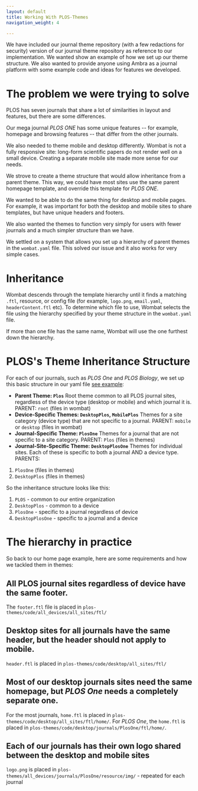 ```yaml
---
layout: default
title: Working With PLOS-Themes
navigation_weight: 4

---
```


We have included our journal theme repository (with a few redactions for security) version of our journal theme repository as reference to our implementation. We wanted show an example of how we set up our theme structure. We also wanted to provide anyone using Ambra as a journal platform with some example code and ideas for features we developed.

# The problem we were trying to solve

PLOS has seven journals that share a lot of similarities in layout and features, but there are some differences.

Our mega journal _PLOS ONE_ has some unique features -- for example, homepage and browsing features -- that differ from the other journals.

We also needed to theme mobile and desktop differently. Wombat is not a fully responsive site: long-form scientific papers do not render well on a small device. Creating a separate mobile site made more sense for our needs.

We strove to create a theme structure that would allow inheritance from a parent theme. This way, we could have most sites use the same parent homepage template, and override this template for _PLOS ONE_.

We wanted to be able to do the same thing for desktop and mobile pages. For example, it was important for both the desktop and mobile sites to share templates, but have unique headers and footers.

We also wanted the themes to function very simply for users with fewer journals and a much simpler structure than we have.

We settled on a system that allows you set up a hierarchy of parent themes in the `wombat.yaml` file. This solved our issue and it also works for very simple cases.

# Inheritance

Wombat descends through the template hierarchy until it finds a matching `.ftl`, resource, or config file (for example, `logo.png`, `email.yaml`, `headerContent.ftl` etc). To determine which file to use, Wombat selects the file using the hierarchy specified by your theme structure in the `wombat.yaml` file.

If more than one file has the same name, Wombat will use the one furthest down the hierarchy.

# PLOS's Theme Inheritance Structure

For each of our journals, such as _PLOS One_ and _PLOS Biology_, we set up this basic structure in our yaml file [see example](https://plos.github.io/ambraproject/example/wombat.yaml.plos):

- **Parent Theme: ```Plos```**
Root theme common to all PLOS journal sites, regardless of the device type (desktop or mobile) and which journal it is.
PARENT:  ```root```  (files in wombat)
- **Device-Specific Themes: ```DesktopPlos```, ```MobilePlos```**
Themes for a site category (device type) that are not specific to a journal.
PARENT: ```mobile``` or ```desktop``` (files in wombat)
- **Journal-Specific Theme: ```PlosOne```**
Themes for a journal that are not specific to a site category.
PARENT: ```Plos``` (files in themes)
- **Journal-Site-Specific Theme: ```DesktopPlosOne```**
Themes for individual sites. Each of these is specific to both a journal AND a device type.
PARENTS:
1. ```PlosOne``` (files in themes)
2. ```DesktopPlos``` (files in themes)

So the inheritance structure looks like this:

1. ```PLOS``` -  common to our entire organization
2. ```DesktopPlos``` - common to a device
3. ```PlosOne``` - specific to a journal regardless of device
4. ```DesktopPlosOne``` - specific to a journal and a device

# The hierarchy in practice

So back to our home page example, here are some requirements and how we tackled them in themes:

## All PLOS journal sites regardless of device have the same footer.

The `footer.ftl` file is placed in ```plos-themes/code/all_devices/all_sites/ftl/```

## Desktop sites for all journals have the same header, but the header should not apply to mobile.

`header.ftl` is placed in ```plos-themes/code/desktop/all_sites/ftl/```

## Most of our desktop journals sites need the same homepage, but _PLOS One_ needs a completely separate one.

For the most journals, `home.ftl` is placed in ```plos-themes/code/desktop/all_sites/ftl/home/```.
For _PLOS One_, the `home.ftl` is placed in ```plos-themes/code/desktop/journals/PlosOne/ftl/home/```.

## Each of our journals has their own logo shared between the desktop and mobile sites

`logo.png` is placed in ```plos-themes/all_devices/journals/PlosOne/resource/img/``` - repeated for each journal
